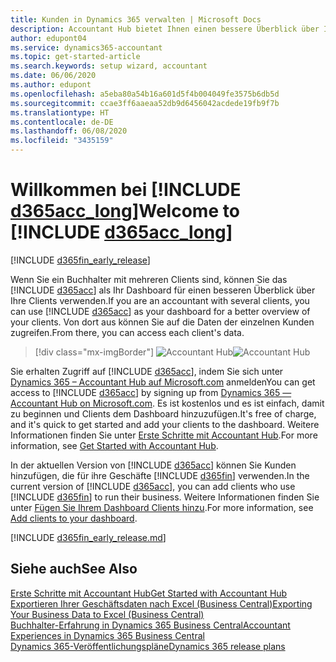 ```yaml
---
title: Kunden in Dynamics 365 verwalten | Microsoft Docs
description: Accountant Hub bietet Ihnen einen bessere Überblick über Ihre Kunden, sodass Sie ganz einfach zwischen Kunden wechseln können.
author: edupont04
ms.service: dynamics365-accountant
ms.topic: get-started-article
ms.search.keywords: setup wizard, accountant
ms.date: 06/06/2020
ms.author: edupont
ms.openlocfilehash: a5eba80a54b16a601d5f4b004049fe3575b6db5d
ms.sourcegitcommit: ccae3ff6aaeaa52db9d6456042acdede19fb9f7b
ms.translationtype: HT
ms.contentlocale: de-DE
ms.lasthandoff: 06/08/2020
ms.locfileid: "3435159"
---
```

# <a name="welcome-to-d365acc_long"></a><span data-ttu-id="52f85-103">Willkommen bei [!INCLUDE [d365acc_long](includes/d365acc_long_md.md)]</span><span class="sxs-lookup"><span data-stu-id="52f85-103">Welcome to [!INCLUDE [d365acc_long](includes/d365acc_long_md.md)]</span></span>

[!INCLUDE [d365fin_early_release](includes/d365fin_early_release.md.md)]

<span data-ttu-id="52f85-104">Wenn Sie ein Buchhalter mit mehreren Clients sind, können Sie das [!INCLUDE [d365acc](includes/d365acc_md.md)] als Ihr Dashboard für einen besseren Überblick über Ihre Clients verwenden.</span><span class="sxs-lookup"><span data-stu-id="52f85-104">If you are an accountant with several clients, you can use [!INCLUDE [d365acc](includes/d365acc_md.md)] as your dashboard for a better overview of your clients.</span></span> <span data-ttu-id="52f85-105">Von dort aus können Sie auf die Daten der einzelnen Kunden zugreifen.</span><span class="sxs-lookup"><span data-stu-id="52f85-105">From there, you can access each client's data.</span></span>  

> [!div class="mx-imgBorder"]
> <span data-ttu-id="52f85-106">![Accountant Hub](./media/accountant-get-started/accountant-dashboard.png)</span><span class="sxs-lookup"><span data-stu-id="52f85-106">![Accountant Hub](./media/accountant-get-started/accountant-dashboard.png)</span></span>

<span data-ttu-id="52f85-107">Sie erhalten Zugriff auf [!INCLUDE [d365acc](includes/d365acc_md.md)], indem Sie sich unter [Dynamics 365 – Accountant Hub auf Microsoft.com](https://www.microsoft.com/dynamics365/financial-insights-for-accountants) anmelden</span><span class="sxs-lookup"><span data-stu-id="52f85-107">You can get access to [!INCLUDE [d365acc](includes/d365acc_md.md)] by signing up from [Dynamics 365 — Accountant Hub on Microsoft.com](https://www.microsoft.com/dynamics365/financial-insights-for-accountants).</span></span> <span data-ttu-id="52f85-108">Es ist kostenlos und es ist einfach, damit zu beginnen und Clients dem Dashboard hinzuzufügen.</span><span class="sxs-lookup"><span data-stu-id="52f85-108">It's free of charge, and it's quick to get started and add your clients to the dashboard.</span></span> <span data-ttu-id="52f85-109">Weitere Informationen finden Sie unter [Erste Schritte mit Accountant Hub](get-started.md).</span><span class="sxs-lookup"><span data-stu-id="52f85-109">For more information, see [Get Started with Accountant Hub](get-started.md).</span></span>  

<span data-ttu-id="52f85-110">In der aktuellen Version von [!INCLUDE [d365acc](includes/d365acc_md.md)] können Sie Kunden hinzufügen, die für ihre Geschäfte [!INCLUDE [d365fin](includes/d365fin_long_md.md)] verwenden.</span><span class="sxs-lookup"><span data-stu-id="52f85-110">In the current version of [!INCLUDE [d365acc](includes/d365acc_md.md)], you can add clients who use [!INCLUDE [d365fin](includes/d365fin_long_md.md)] to run their business.</span></span> <span data-ttu-id="52f85-111">Weitere Informationen finden Sie unter [Fügen Sie Ihrem Dashboard Clients hinzu](add-client.md).</span><span class="sxs-lookup"><span data-stu-id="52f85-111">For more information, see [Add clients to your dashboard](add-client.md).</span></span>  

[!INCLUDE [d365fin_early_release.md](includes/d365fin_early_release.md.md)]

## <a name="see-also"></a><span data-ttu-id="52f85-112">Siehe auch</span><span class="sxs-lookup"><span data-stu-id="52f85-112">See Also</span></span>

[<span data-ttu-id="52f85-113">Erste Schritte mit Accountant Hub</span><span class="sxs-lookup"><span data-stu-id="52f85-113">Get Started with Accountant Hub</span></span>](get-started.md)  
[<span data-ttu-id="52f85-114">Exportieren Ihrer Geschäftsdaten nach Excel (Business Central)</span><span class="sxs-lookup"><span data-stu-id="52f85-114">Exporting Your Business Data to Excel (Business Central)</span></span>](/dynamics365/business-central/about-export-data)  
[<span data-ttu-id="52f85-115">Buchhalter-Erfahrung in Dynamics 365 Business Central</span><span class="sxs-lookup"><span data-stu-id="52f85-115">Accountant Experiences in Dynamics 365 Business Central</span></span>](/dynamics365/business-central/finance-accounting)  
[<span data-ttu-id="52f85-116">Dynamics 365-Veröffentlichungspläne</span><span class="sxs-lookup"><span data-stu-id="52f85-116">Dynamics 365 release plans</span></span>](/dynamics365/release-plans/)  

